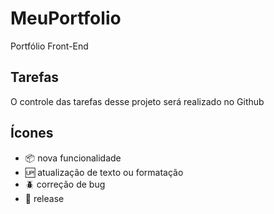 # MeuPortfolio

Portfólio Front-End

## Tarefas

O controle das tarefas desse projeto será realizado no Github

## Ícones

- :package: nova funcionalidade
- :up: atualização de texto ou formatação
- :beetle: correção de bug
- :checkered_flag: release